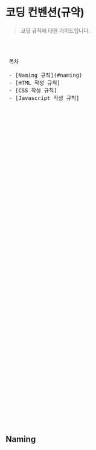 # 코딩 컨벤션(규약)

> 코딩 규칙에 대한 가이드입니다.

<br />

<pre>

 목차
 
 - [Naming 규칙](#naming)
 - [HTML 작성 규칙]
 - [CSS 작성 규칙]
 - [Javascript 작성 규칙]
 
</pre>

<br /><br /><br /><br /><br /><br /><br /><br /><br /><br /><br /><br /><br /><br /><br /><br />
<br /><br /><br /><br /><br /><br /><br /><br /><br /><br /><br /><br /><br /><br /><br /><br />
<br /><br /><br /><br /><br /><br /><br /><br /><br /><br /><br /><br /><br /><br /><br /><br />

## Naming